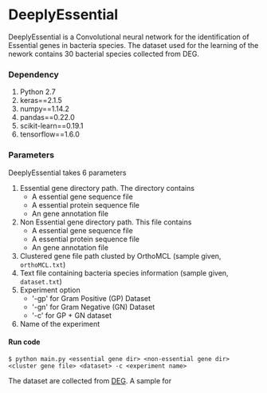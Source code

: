 # DeeplyEssential

DeeplyEssential is a Convolutional neural network for the identification of Essential genes in bacteria species. The dataset used for the learning of the nework contains 30 bacterial species collected from DEG. 

<h3>Dependency </h3>

1. Python 2.7
2. keras==2.1.5
3. numpy==1.14.2
4. pandas==0.22.0
5. scikit-learn==0.19.1
6. tensorflow==1.6.0

<h3>Parameters</h3>

DeeplyEssential takes 6 parameters
1. Essential gene directory path. The directory contains
	- A essential gene sequence file
	- A essential protein sequence file
	- An gene annotation file
2. Non Essential gene directory path. This file contains
	- A essential gene sequence file
	- A essential protein sequence file
	- An gene annotation file
3. Clustered gene file path clusted by OrthoMCL (sample given, `orthoMCL.txt`)
4. Text file containing bacteria species information (sample given, `dataset.txt`)
5. Experiment option
	- '-gp' for Gram Positive (GP) Dataset
	- '-gn' for Gram Negative (GN) Dataset
	- '-c' for GP + GN dataset 
6. Name of the experiment

<h4>Run code</h4>

```
$ python main.py <essential gene dir> <non-essential gene dir> <cluster gene file> <dataset> -c <experiment name>
```

The dataset are collected from [DEG](http://www.essentialgene.org/). A sample for 